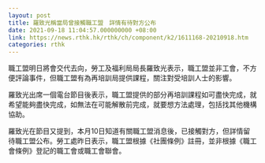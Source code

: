 ```yaml
---
layout: post
title: 羅致光稱當局曾接觸職工盟　詳情有待對方公布
date: 2021-09-18 11:04:57.000000000 +08:00
link: https://news.rthk.hk/rthk/ch/component/k2/1611168-20210918.htm
categories: rthk
---
```


職工盟明日將會交代去向，勞工及福利局局長羅致光表示，職工盟並非工會，不方便評論事件，但職工盟有為再培訓局提供課程，關注對受培訓人士的影響。

羅致光出席一個電台節目後表示，職工盟提供的部分再培訓課程如可盡快完成，就希望能夠盡快完成，如無法在可能解散前完成，就要想方法處理，包括找其他機構協助。

羅致光在節目又提到，本月10日知道有關職工盟消息後，已接觸對方，但詳情留待職工盟公布。勞工處昨日表示，職工盟根據《社團條例》註冊，並非根據《職工會條例》登記的職工會或職工會聯會。
